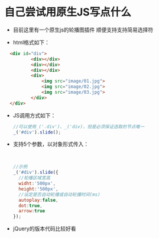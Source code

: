 # 自己尝试用原生JS写点什么
- 目前这里有一个原生js的轮播图插件 顺便支持支持简易选择符

- html格式如下：

```html
  <div id="div">
          <div></div>
          <div></div>
          <div></div>
          <div>
              <img src="image/01.jpg">
              <img src="image/02.jpg">
              <img src="image/03.jpg">
          </div>
  </div>
```



- JS调用方式如下：

  ```javascript
  //可以使用_('.div')、_('div)，但是必须保证选取的节点唯一
  _('#div').slide();
  ```





- 支持5个参数，以对象形式传入：

  ​

  ```javascript
  //示例
  _('#div').slide({
    //轮播区域宽高
    widht:'500px',	
    height:'500px',
    //设定是否自动轮播或自动轮播时间(ms)
    autoplay:false,
    dot:true,
    arrow:true
  });
  ```





- jQuery的版本代码比较好看